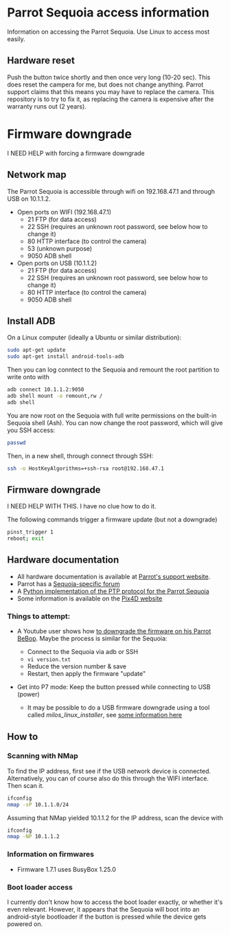 # Parrot Sequoia access information

Information on accessing the Parrot Sequoia. Use Linux to access most easily.

## Hardware reset

Push the button twice shortly and then once very long (10-20 sec).
This does reset the campera for me, but does not change anything. Parrot support claims that this means you may have to replace the camera. This repository is to try to fix it, as replacing the camera is expensive after the warranty runs out (2 years).

# Firmware downgrade

I NEED HELP with forcing a firmware downgrade

## Network map
The Parrot Sequoia is accessible through wifi on 192.168.47.1 and through USB on 10.1.1.2.

- Open ports on WIFI (192.168.47.1)
  - 21 FTP (for data access)
  - 22 SSH (requires an unknown root password, see below how to change it)
  - 80 HTTP interface (to control the camera)
  - 53 (unknown purpose)
  - 9050 ADB shell
- Open ports on USB (10.1.1.2)
  - 21 FTP (for data access)
  - 22 SSH (requires an unknown root password, see below how to change it)
  - 80 HTTP interface (to control the camera)
  - 9050 ADB shell

## Install ADB

On a Linux computer (ideally a Ubuntu or similar distribution):

```bash
sudo apt-get update
sudo apt-get install android-tools-adb
```

Then you can log conntect to the Sequoia and remount the root partition to write onto with
```bash
adb connect 10.1.1.2:9050
adb shell mount -o remount,rw /
adb shell
```

You are now root on the Sequoia with full write permissions on the built-in Sequoia shell (Ash). You can now change the root password, which will give you SSH access:

```bash
passwd
```

Then, in a new shell, through connect through SSH:

```bash
ssh -o HostKeyAlgorithms=+ssh-rsa root@192.168.47.1
```


## Firmware downgrade

I NEED HELP WITH THIS. I have no clue how to do it.

The following commands trigger a firmware update (but not a downgrade)
```bash
pinst_trigger 1
reboot; exit
```

## Hardware documentation

- All hardware documentation is available at [Parrot's support website](https://www.parrot.com/en/support/documentation/sequoia).
- Parrot has a [Sequoia-specific forum](https://forum.developer.parrot.com/c/other-products/sequoia/15)
- A [Python implementation of the PTP protocol for the Parrot Sequoia](https://github.com/Parrot-Developers/sequoia-ptpy)
- Some information is available on the [Pix4D website](https://www.pix4d.com/product/sequoia/faq/)

### Things to attempt:

- A Youtube user shows how [to downgrade the firmware on his Parrot BeBop](https://www.youtube.com/watch?v=xzqOPS_nmi0). Maybe the process is similar for the Sequoia:
  - Connect to the Sequoia via adb or SSH
  - `vi version.txt`
  - Reduce the version number & save
  - Restart, then apply the firmware "update"
  
- Get into P7 mode: Keep the button pressed while connecting to USB (power)
  - It may be possible to do a USB firmware downgrade using a tool called *milos_linux_installer*, see [some information here](https://forum.developer.parrot.com/t/hardware-malfunction/8164/7)


## How to

### Scanning with NMap

To find the IP address, first see if the USB network device is connected. Alternatively, you can of course also do this through the WIFI interface. Then scan it.

```bash
ifconfig
nmap -sP 10.1.1.0/24
```

Assuming that NMap yielded 10.1.1.2 for the IP address, scan the device with
```bash
ifconfig
nmap -NP 10.1.1.2
```

### Information on firmwares

- Firmware 1.7.1 uses BusyBox 1.25.0

### Boot loader access

I currently don't know how to access the boot loader exactly, or whether it's even relevant. However, it appears that the Sequoia will boot into an android-style bootloader if the button is pressed while the device gets powered on.
